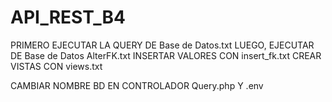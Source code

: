 # API_REST_B4
PRIMERO EJECUTAR LA QUERY DE Base de Datos.txt
LUEGO, EJECUTAR DE Base de Datos AlterFK.txt
INSERTAR VALORES CON insert_fk.txt
CREAR VISTAS CON views.txt

CAMBIAR NOMBRE BD EN CONTROLADOR Query.php Y .env